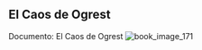 ## El Caos de Ogrest
Documento: El Caos de Ogrest
![book_image_171](https://media.discordapp.net/attachments/1105643336989159555/1105647793969827881/171.jpg)

